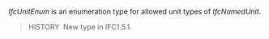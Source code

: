 _IfcUnitEnum_ is an enumeration type for allowed unit types of _IfcNamedUnit_.

> HISTORY&nbsp; New type in IFC1.5.1.
